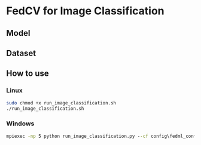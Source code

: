# FedCV for Image Classification

## Model

## Dataset

## How to use

### Linux

```sh
sudo chmod +x run_image_classification.sh
./run_image_classification.sh
```

### Windows

```bat
mpiexec -np 5 python run_image_classification.py --cf config\fedml_config.yaml
```
